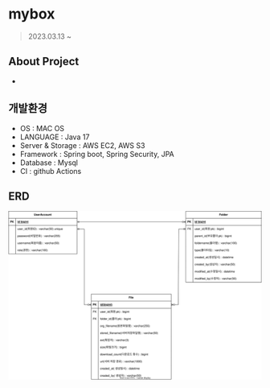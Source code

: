 # mybox
> 2023.03.13 ~ 

## About Project
- 

## 개발환경
- OS : MAC OS 
- LANGUAGE : Java 17
- Server & Storage : AWS EC2, AWS S3
- Framework : Spring boot, Spring Security, JPA
- Database : Mysql
- CI : github Actions

## ERD
![mybox_erd](https://github.com/hyunbenny/mybox/blob/main/document/mybox_erd.svg)

